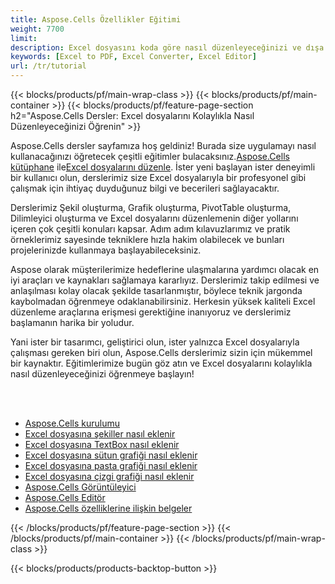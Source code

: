 ```yaml
---
title: Aspose.Cells Özellikler Eğitimi
weight: 7700
limit:
description: Excel dosyasını koda göre nasıl düzenleyeceğinizi ve dışa aktaracağınızı öğrenin.
keywords: [Excel to PDF, Excel Converter, Excel Editor]
url: /tr/tutorial
---
```

{{< blocks/products/pf/main-wrap-class >}}
{{< blocks/products/pf/main-container >}}
{{< blocks/products/pf/feature-page-section h2="Aspose.Cells Dersler: Excel dosyalarını Kolaylıkla Nasıl Düzenleyeceğinizi Öğrenin" >}}

<p>
 Aspose.Cells dersler sayfamıza hoş geldiniz! Burada size uygulamayı nasıl kullanacağınızı öğretecek çeşitli eğitimler bulacaksınız.<a href="https://www.nuget.org/packages/Aspose.Cells">Aspose.Cells kütüphane</a> ile<a href="https://products.aspose.app/cells/editor/">Excel dosyalarını düzenle</a>. İster yeni başlayan ister deneyimli bir kullanıcı olun, derslerimiz size Excel dosyalarıyla bir profesyonel gibi çalışmak için ihtiyaç duyduğunuz bilgi ve becerileri sağlayacaktır.
</p>
<p>
Derslerimiz Şekil oluşturma, Grafik oluşturma, PivotTable oluşturma, Dilimleyici oluşturma ve Excel dosyalarını düzenlemenin diğer yollarını içeren çok çeşitli konuları kapsar. Adım adım kılavuzlarımız ve pratik örneklerimiz sayesinde tekniklere hızla hakim olabilecek ve bunları projelerinizde kullanmaya başlayabileceksiniz.</p>
<p>
Aspose olarak müşterilerimize hedeflerine ulaşmalarına yardımcı olacak en iyi araçları ve kaynakları sağlamaya kararlıyız. Derslerimiz takip edilmesi ve anlaşılması kolay olacak şekilde tasarlanmıştır, böylece teknik jargonda kaybolmadan öğrenmeye odaklanabilirsiniz. Herkesin yüksek kaliteli Excel düzenleme araçlarına erişmesi gerektiğine inanıyoruz ve derslerimiz başlamanın harika bir yoludur.</p>
<p>
Yani ister bir tasarımcı, geliştirici olun, ister yalnızca Excel dosyalarıyla çalışması gereken biri olun, Aspose.Cells derslerimiz sizin için mükemmel bir kaynaktır. Eğitimlerimize bugün göz atın ve Excel dosyalarını kolaylıkla nasıl düzenleyeceğinizi öğrenmeye başlayın!
</p>

<br />
<br />

<div class="code-sample">
    <ul class="link-list">
        <li class="link-item"><a href="https://docs.aspose.com/cells/net/installation/">Aspose.Cells kurulumu</a></li>
        <li class="link-item"><a href="add-shapes-in-excel">Excel dosyasına şekiller nasıl eklenir</a></li>
        <li class="link-item"><a href="add-textbox-in-excel">Excel dosyasına TextBox nasıl eklenir</a></li>
        <li class="link-item"><a href="add-column-chart-in-excel">Excel dosyasına sütun grafiği nasıl eklenir</a></li>
        <li class="link-item"><a href="add-pie-chart-in-excel">Excel dosyasına pasta grafiği nasıl eklenir</a></li>
        <li class="link-item"><a href="add-line-chart-in-excel">Excel dosyasına çizgi grafiği nasıl eklenir</a></li>
        <li class="link-item"><a href="https://products.aspose.app/cells/viewer/">Aspose.Cells Görüntüleyici</a></li> 
        <li class="link-item"><a href="https://products.aspose.app/cells/editor/">Aspose.Cells Editör</a></li>        
        <li class="link-item"><a href="https://docs.aspose.com/cells/net/features/">Aspose.Cells özelliklerine ilişkin belgeler</a></li>
    </ul>
</div>



{{< /blocks/products/pf/feature-page-section >}}
{{< /blocks/products/pf/main-container >}}
{{< /blocks/products/pf/main-wrap-class >}}

{{< blocks/products/products-backtop-button >}}